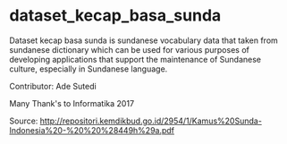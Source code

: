# dataset_kecap_basa_sunda

Dataset kecap basa sunda is sundanese vocabulary data that taken from sundanese dictionary which can be used for various purposes of developing applications that support the maintenance of Sundanese culture, especially in Sundanese language.

Contributor:
Ade Sutedi

Many Thank's to Informatika 2017 

Source: http://repositori.kemdikbud.go.id/2954/1/Kamus%20Sunda-Indonesia%20-%20%20%28449h%29a.pdf
